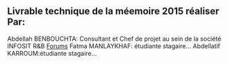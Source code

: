 ## Livrable technique de la méemoire 2015 réaliser Par:
Abdellah BENBOUCHTA: Consultant et Chef de projet au sein de la société INFOSIT R&B
[Forums](https://www.infosit.ma)
Fatma MANLAYKHAF: étudiante stagaire...
Abdellatif KARROUM:étudiante stagaire...

